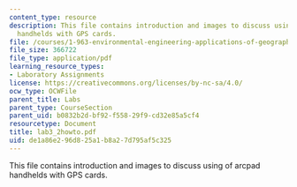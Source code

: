 ```yaml
---
content_type: resource
description: This file contains introduction and images to discuss using of arcpad
  handhelds with GPS cards.
file: /courses/1-963-environmental-engineering-applications-of-geographic-information-systems-fall-2004/de1a86e296d825a1b8a27d795af5c325_lab3_2howto.pdf
file_size: 366722
file_type: application/pdf
learning_resource_types:
- Laboratory Assignments
license: https://creativecommons.org/licenses/by-nc-sa/4.0/
ocw_type: OCWFile
parent_title: Labs
parent_type: CourseSection
parent_uid: b0832b2d-bf92-f558-29f9-cd32e85a5cf4
resourcetype: Document
title: lab3_2howto.pdf
uid: de1a86e2-96d8-25a1-b8a2-7d795af5c325
---
```

This file contains introduction and images to discuss using of arcpad handhelds with GPS cards.